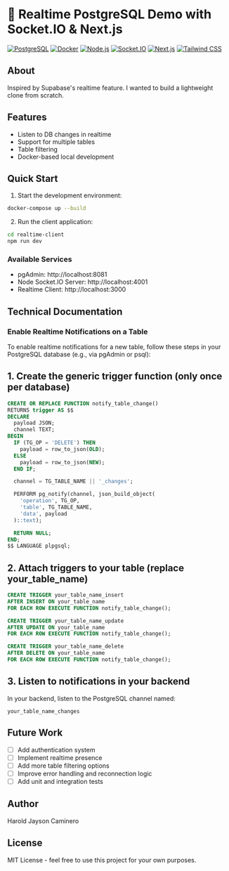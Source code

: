 # 🧠 Realtime PostgreSQL Demo with Socket.IO & Next.js

[![PostgreSQL](https://img.shields.io/badge/PostgreSQL-316192?style=for-the-badge&logo=postgresql&logoColor=white)](https://www.postgresql.org/)
[![Docker](https://img.shields.io/badge/Docker-2496ED?style=for-the-badge&logo=docker&logoColor=white)](https://www.docker.com/)
[![Node.js](https://img.shields.io/badge/Node.js-339933?style=for-the-badge&logo=nodedotjs&logoColor=white)](https://nodejs.org/)
[![Socket.IO](https://img.shields.io/badge/Socket.IO-010101?style=for-the-badge&logo=socket.io&logoColor=white)](https://socket.io/)
[![Next.js](https://img.shields.io/badge/Next.js-000000?style=for-the-badge&logo=next.js&logoColor=white)](https://nextjs.org/)
[![Tailwind CSS](https://img.shields.io/badge/Tailwind_CSS-38B2AC?style=for-the-badge&logo=tailwind-css&logoColor=white)](https://tailwindcss.com/)

## About

Inspired by Supabase's realtime feature. I wanted to build a lightweight clone from scratch.

## Features

- Listen to DB changes in realtime
- Support for multiple tables
- Table filtering
- Docker-based local development

## Quick Start

1. Start the development environment:
```bash
docker-compose up --build
```

2. Run the client application:
```bash
cd realtime-client
npm run dev
```

### Available Services
- pgAdmin: http://localhost:8081
- Node Socket.IO Server: http://localhost:4001
- Realtime Client: http://localhost:3000

## Technical Documentation

### Enable Realtime Notifications on a Table

To enable realtime notifications for a new table, follow these steps in your PostgreSQL database (e.g., via pgAdmin or psql):

## 1. Create the generic trigger function (only once per database)

```sql
CREATE OR REPLACE FUNCTION notify_table_change()
RETURNS trigger AS $$
DECLARE
  payload JSON;
  channel TEXT;
BEGIN
  IF (TG_OP = 'DELETE') THEN
    payload = row_to_json(OLD);
  ELSE
    payload = row_to_json(NEW);
  END IF;

  channel = TG_TABLE_NAME || '_changes';

  PERFORM pg_notify(channel, json_build_object(
    'operation', TG_OP,
    'table', TG_TABLE_NAME,
    'data', payload
  )::text);

  RETURN NULL;
END;
$$ LANGUAGE plpgsql;
```

## 2. Attach triggers to your table (replace your_table_name)

```sql
CREATE TRIGGER your_table_name_insert
AFTER INSERT ON your_table_name
FOR EACH ROW EXECUTE FUNCTION notify_table_change();

CREATE TRIGGER your_table_name_update
AFTER UPDATE ON your_table_name
FOR EACH ROW EXECUTE FUNCTION notify_table_change();

CREATE TRIGGER your_table_name_delete
AFTER DELETE ON your_table_name
FOR EACH ROW EXECUTE FUNCTION notify_table_change();
```

## 3. Listen to notifications in your backend

In your backend, listen to the PostgreSQL channel named:

```
your_table_name_changes
```

## Future Work

- [ ] Add authentication system
- [ ] Implement realtime presence
- [ ] Add more table filtering options
- [ ] Improve error handling and reconnection logic
- [ ] Add unit and integration tests

## Author

Harold Jayson Caminero

## License

MIT License - feel free to use this project for your own purposes. 